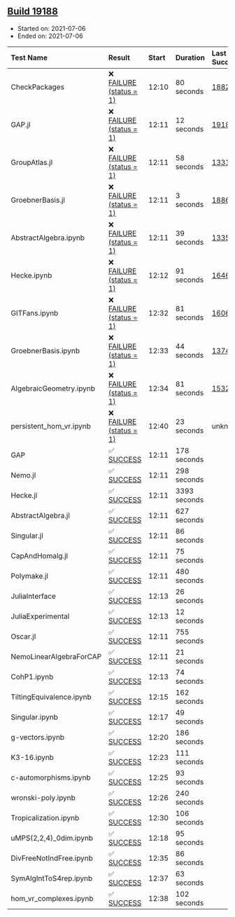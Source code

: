 ## [Build 19188](https://oscarci.mathematik.uni-kl.de/job/oscar/19188/)

* Started on: 2021-07-06
* Ended on: 2021-07-06

| Test Name    | Result | Start | Duration | Last Success | First Failure |
|:-------------|:-------|:------|:---------|:-------------|:--------------|
| CheckPackages | ❌ [FAILURE (status = 1)](https://oscarci.mathematik.uni-kl.de/job/oscar/19188/artifact/logs/build-19188/CheckPackages.log) | 12:10 | 80 seconds | [18822](https://oscarci.mathematik.uni-kl.de/job/oscar/18822/) | [18823](https://oscarci.mathematik.uni-kl.de/job/oscar/18823/) |
| GAP.jl | ❌ [FAILURE (status = 1)](https://oscarci.mathematik.uni-kl.de/job/oscar/19188/artifact/logs/build-19188/GAP.jl.log) | 12:11 | 12 seconds | [19187](https://oscarci.mathematik.uni-kl.de/job/oscar/19187/) | [19188](https://oscarci.mathematik.uni-kl.de/job/oscar/19188/) |
| GroupAtlas.jl | ❌ [FAILURE (status = 1)](https://oscarci.mathematik.uni-kl.de/job/oscar/19188/artifact/logs/build-19188/GroupAtlas.jl.log) | 12:11 | 58 seconds | [13311](https://oscarci.mathematik.uni-kl.de/job/oscar/13311/) | [13312](https://oscarci.mathematik.uni-kl.de/job/oscar/13312/) |
| GroebnerBasis.jl | ❌ [FAILURE (status = 1)](https://oscarci.mathematik.uni-kl.de/job/oscar/19188/artifact/logs/build-19188/GroebnerBasis.jl.log) | 12:11 | 3 seconds | [18864](https://oscarci.mathematik.uni-kl.de/job/oscar/18864/) | [18865](https://oscarci.mathematik.uni-kl.de/job/oscar/18865/) |
| AbstractAlgebra.ipynb | ❌ [FAILURE (status = 1)](https://oscarci.mathematik.uni-kl.de/job/oscar/19188/artifact/logs/build-19188/AbstractAlgebra.ipynb.log) | 12:11 | 39 seconds | [13355](https://oscarci.mathematik.uni-kl.de/job/oscar/13355/) | [13356](https://oscarci.mathematik.uni-kl.de/job/oscar/13356/) |
| Hecke.ipynb | ❌ [FAILURE (status = 1)](https://oscarci.mathematik.uni-kl.de/job/oscar/19188/artifact/logs/build-19188/Hecke.ipynb.log) | 12:12 | 91 seconds | [16463](https://oscarci.mathematik.uni-kl.de/job/oscar/16463/) | [16464](https://oscarci.mathematik.uni-kl.de/job/oscar/16464/) |
| GITFans.ipynb | ❌ [FAILURE (status = 1)](https://oscarci.mathematik.uni-kl.de/job/oscar/19188/artifact/logs/build-19188/GITFans.ipynb.log) | 12:32 | 81 seconds | [16068](https://oscarci.mathematik.uni-kl.de/job/oscar/16068/) | [16069](https://oscarci.mathematik.uni-kl.de/job/oscar/16069/) |
| GroebnerBasis.ipynb | ❌ [FAILURE (status = 1)](https://oscarci.mathematik.uni-kl.de/job/oscar/19188/artifact/logs/build-19188/GroebnerBasis.ipynb.log) | 12:33 | 44 seconds | [13748](https://oscarci.mathematik.uni-kl.de/job/oscar/13748/) | [13749](https://oscarci.mathematik.uni-kl.de/job/oscar/13749/) |
| AlgebraicGeometry.ipynb | ❌ [FAILURE (status = 1)](https://oscarci.mathematik.uni-kl.de/job/oscar/19188/artifact/logs/build-19188/AlgebraicGeometry.ipynb.log) | 12:34 | 81 seconds | [15322](https://oscarci.mathematik.uni-kl.de/job/oscar/15322/) | [15323](https://oscarci.mathematik.uni-kl.de/job/oscar/15323/) |
| persistent_hom_vr.ipynb | ❌ [FAILURE (status = 1)](https://oscarci.mathematik.uni-kl.de/job/oscar/19188/artifact/logs/build-19188/persistent_hom_vr.ipynb.log) | 12:40 | 23 seconds | unknown | unknown |
| GAP | ✅ [SUCCESS](https://oscarci.mathematik.uni-kl.de/job/oscar/19188/artifact/logs/build-19188/GAP.log) | 12:11 | 178 seconds |  |  |
| Nemo.jl | ✅ [SUCCESS](https://oscarci.mathematik.uni-kl.de/job/oscar/19188/artifact/logs/build-19188/Nemo.jl.log) | 12:11 | 298 seconds |  |  |
| Hecke.jl | ✅ [SUCCESS](https://oscarci.mathematik.uni-kl.de/job/oscar/19188/artifact/logs/build-19188/Hecke.jl.log) | 12:11 | 3393 seconds |  |  |
| AbstractAlgebra.jl | ✅ [SUCCESS](https://oscarci.mathematik.uni-kl.de/job/oscar/19188/artifact/logs/build-19188/AbstractAlgebra.jl.log) | 12:11 | 627 seconds |  |  |
| Singular.jl | ✅ [SUCCESS](https://oscarci.mathematik.uni-kl.de/job/oscar/19188/artifact/logs/build-19188/Singular.jl.log) | 12:11 | 86 seconds |  |  |
| CapAndHomalg.jl | ✅ [SUCCESS](https://oscarci.mathematik.uni-kl.de/job/oscar/19188/artifact/logs/build-19188/CapAndHomalg.jl.log) | 12:11 | 75 seconds |  |  |
| Polymake.jl | ✅ [SUCCESS](https://oscarci.mathematik.uni-kl.de/job/oscar/19188/artifact/logs/build-19188/Polymake.jl.log) | 12:11 | 480 seconds |  |  |
| JuliaInterface | ✅ [SUCCESS](https://oscarci.mathematik.uni-kl.de/job/oscar/19188/artifact/logs/build-19188/JuliaInterface.log) | 12:13 | 26 seconds |  |  |
| JuliaExperimental | ✅ [SUCCESS](https://oscarci.mathematik.uni-kl.de/job/oscar/19188/artifact/logs/build-19188/JuliaExperimental.log) | 12:13 | 12 seconds |  |  |
| Oscar.jl | ✅ [SUCCESS](https://oscarci.mathematik.uni-kl.de/job/oscar/19188/artifact/logs/build-19188/Oscar.jl.log) | 12:11 | 755 seconds |  |  |
| NemoLinearAlgebraForCAP | ✅ [SUCCESS](https://oscarci.mathematik.uni-kl.de/job/oscar/19188/artifact/logs/build-19188/NemoLinearAlgebraForCAP.log) | 12:11 | 21 seconds |  |  |
| CohP1.ipynb | ✅ [SUCCESS](https://oscarci.mathematik.uni-kl.de/job/oscar/19188/artifact/logs/build-19188/CohP1.ipynb.log) | 12:13 | 74 seconds |  |  |
| TiltingEquivalence.ipynb | ✅ [SUCCESS](https://oscarci.mathematik.uni-kl.de/job/oscar/19188/artifact/logs/build-19188/TiltingEquivalence.ipynb.log) | 12:15 | 162 seconds |  |  |
| Singular.ipynb | ✅ [SUCCESS](https://oscarci.mathematik.uni-kl.de/job/oscar/19188/artifact/logs/build-19188/Singular.ipynb.log) | 12:17 | 49 seconds |  |  |
| g-vectors.ipynb | ✅ [SUCCESS](https://oscarci.mathematik.uni-kl.de/job/oscar/19188/artifact/logs/build-19188/g-vectors.ipynb.log) | 12:20 | 186 seconds |  |  |
| K3-16.ipynb | ✅ [SUCCESS](https://oscarci.mathematik.uni-kl.de/job/oscar/19188/artifact/logs/build-19188/K3-16.ipynb.log) | 12:23 | 111 seconds |  |  |
| c-automorphisms.ipynb | ✅ [SUCCESS](https://oscarci.mathematik.uni-kl.de/job/oscar/19188/artifact/logs/build-19188/c-automorphisms.ipynb.log) | 12:25 | 93 seconds |  |  |
| wronski-poly.ipynb | ✅ [SUCCESS](https://oscarci.mathematik.uni-kl.de/job/oscar/19188/artifact/logs/build-19188/wronski-poly.ipynb.log) | 12:26 | 240 seconds |  |  |
| Tropicalization.ipynb | ✅ [SUCCESS](https://oscarci.mathematik.uni-kl.de/job/oscar/19188/artifact/logs/build-19188/Tropicalization.ipynb.log) | 12:30 | 106 seconds |  |  |
| uMPS(2,2,4)_0dim.ipynb | ✅ [SUCCESS](https://oscarci.mathematik.uni-kl.de/job/oscar/19188/artifact/logs/build-19188/uMPS-2-2-4-_0dim.ipynb.log) | 12:18 | 95 seconds |  |  |
| DivFreeNotIndFree.ipynb | ✅ [SUCCESS](https://oscarci.mathematik.uni-kl.de/job/oscar/19188/artifact/logs/build-19188/DivFreeNotIndFree.ipynb.log) | 12:35 | 86 seconds |  |  |
| SymAlgIntToS4rep.ipynb | ✅ [SUCCESS](https://oscarci.mathematik.uni-kl.de/job/oscar/19188/artifact/logs/build-19188/SymAlgIntToS4rep.ipynb.log) | 12:37 | 63 seconds |  |  |
| hom_vr_complexes.ipynb | ✅ [SUCCESS](https://oscarci.mathematik.uni-kl.de/job/oscar/19188/artifact/logs/build-19188/hom_vr_complexes.ipynb.log) | 12:38 | 102 seconds |  |  |
